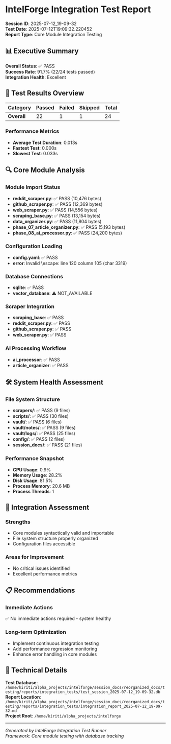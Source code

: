 # IntelForge Integration Test Report

**Session ID**: 2025-07-12_19-09-32  
**Test Date**: 2025-07-12T19:09:32.220452  
**Report Type**: Core Module Integration Testing  

## 📊 Executive Summary

**Overall Status**: ✅ PASS  
**Success Rate**: 91.7% (22/24 tests passed)  
**Integration Health**: Excellent

## 🎯 Test Results Overview

| Category | Passed | Failed | Skipped | Total |
|----------|--------|--------|---------|-------|
| **Overall** | 22 | 1 | 1 | 24 |

### Performance Metrics
- **Average Test Duration**: 0.013s
- **Fastest Test**: 0.000s  
- **Slowest Test**: 0.033s

## 🔍 Core Module Analysis

### Module Import Status
- **reddit_scraper.py**: ✅ PASS (10,476 bytes)
- **github_scraper.py**: ✅ PASS (12,369 bytes)
- **web_scraper.py**: ✅ PASS (14,556 bytes)
- **scraping_base.py**: ✅ PASS (13,154 bytes)
- **data_organizer.py**: ✅ PASS (11,804 bytes)
- **phase_07_article_organizer.py**: ✅ PASS (5,193 bytes)
- **phase_08_ai_processor.py**: ✅ PASS (24,200 bytes)

### Configuration Loading
- **config.yaml**: ✅ PASS
- **error**: Invalid \escape: line 120 column 105 (char 3319)

### Database Connections
- **sqlite**: ✅ PASS
- **vector_database**: ⚠️ NOT_AVAILABLE

### Scraper Integration
- **scraping_base**: ✅ PASS
- **reddit_scraper.py**: ✅ PASS
- **github_scraper.py**: ✅ PASS
- **web_scraper.py**: ✅ PASS

### AI Processing Workflow
- **ai_processor**: ✅ PASS
- **article_organizer**: ✅ PASS

## 🛠️ System Health Assessment

### File System Structure
- **scrapers/**: ✅ PASS (9 files)
- **scripts/**: ✅ PASS (30 files)
- **vault/**: ✅ PASS (6 files)
- **vault/notes/**: ✅ PASS (9 files)
- **vault/logs/**: ✅ PASS (25 files)
- **config/**: ✅ PASS (2 files)
- **session_docs/**: ✅ PASS (21 files)

### Performance Snapshot
- **CPU Usage**: 0.9%
- **Memory Usage**: 28.2%
- **Disk Usage**: 81.5%
- **Process Memory**: 20.6 MB
- **Process Threads**: 1


## 🎯 Integration Assessment

### Strengths
- Core modules syntactically valid and importable
- File system structure properly organized
- Configuration files accessible

### Areas for Improvement
- No critical issues identified
- Excellent performance metrics

## 📋 Recommendations

### Immediate Actions
✅ No immediate actions required - system healthy

### Long-term Optimization
- Implement continuous integration testing
- Add performance regression monitoring
- Enhance error handling in core modules

## 🔗 Technical Details

**Test Database**: `/home/kiriti/alpha_projects/intelforge/session_docs/reorganized_docs/testing/reports/integration_tests/test_session_2025-07-12_19-09-32.db`  
**Report Location**: `/home/kiriti/alpha_projects/intelforge/session_docs/reorganized_docs/testing/reports/integration_tests/integration_report_2025-07-12_19-09-32.md`  
**Project Root**: `/home/kiriti/alpha_projects/intelforge`

---
*Generated by IntelForge Integration Test Runner*  
*Framework: Core module testing with database tracking*
